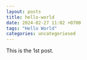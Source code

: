 ```yaml
---
layout: posts
title: hello-world
date: 2024-02-27 11:02 +0700
tags: "Hello World"
categories: uncategoriesed
---
```

This is the 1st post.
